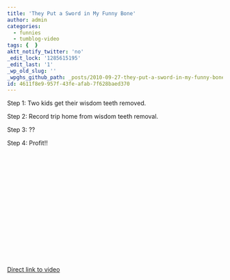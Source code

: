 ```yaml
---
title: 'They Put a Sword in My Funny Bone'
author: admin
categories:
  - funnies
  - tumblog-video
tags: {  }
aktt_notify_twitter: 'no'
_edit_lock: '1285615195'
_edit_last: '1'
_wp_old_slug: ''
_wpghs_github_path: _posts/2010-09-27-they-put-a-sword-in-my-funny-bone.md
id: 4611f8e9-957f-43fe-afab-7f628baed370
---
```

<p>Step 1: Two kids get their wisdom teeth removed.</p>
<p>Step 2:  Record trip home from wisdom teeth removal.</p>
<p>Step 3: ??</p>
<p>Step 4: Profit!!</p>
<p><object width="400" height="250"><param name="movie" value="http://www.youtube.com/v/Ig-pZ4OyidY?fs=1&amp;hl=en_US&amp;rel=0"></param><param name="allowFullScreen" value="true"></param><param name="allowscriptaccess" value="always"></param><embed src="http://www.youtube.com/v/Ig-pZ4OyidY?fs=1&amp;hl=en_US&amp;rel=0" type="application/x-shockwave-flash" allowscriptaccess="always" allowfullscreen="true" width="400" height="250"></embed></object></p>
<p><a href="http://www.youtube.com/watch?v=Ig-pZ4OyidY">Direct link to video</a></p>
